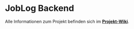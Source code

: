 # JobLog Backend

Alle Informationen zum Projekt befinden sich im [**Projekt-Wiki**](https://gitlab.bht-berlin.de/joblog/weeklymeeting/-/wikis/home).
